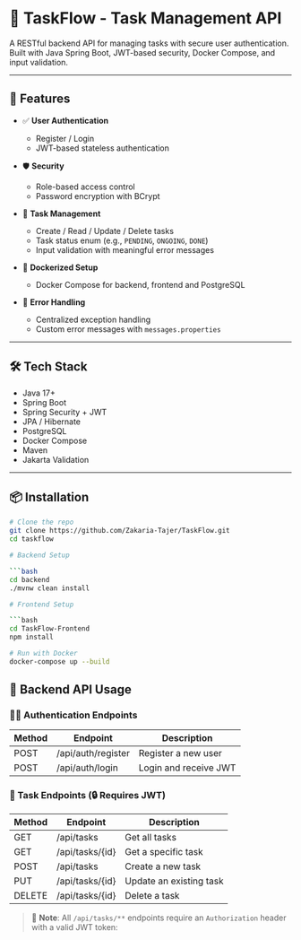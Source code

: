 # 📝 TaskFlow - Task Management API

A RESTful backend API for managing tasks with secure user authentication. Built with Java Spring Boot, JWT-based security, Docker Compose, and input validation.

---

## 🚀 Features

- ✅ **User Authentication**

  - Register / Login
  - JWT-based stateless authentication

- 🛡 **Security**

  - Role-based access control
  - Password encryption with BCrypt

- 🧾 **Task Management**

  - Create / Read / Update / Delete tasks
  - Task status enum (e.g., `PENDING`, `ONGOING`, `DONE`)
  - Input validation with meaningful error messages

- 🐳 **Dockerized Setup**

  - Docker Compose for backend, frontend and PostgreSQL

- 🧪 **Error Handling**
  - Centralized exception handling
  - Custom error messages with `messages.properties`

---

## 🛠️ Tech Stack

- Java 17+
- Spring Boot
- Spring Security + JWT
- JPA / Hibernate
- PostgreSQL
- Docker Compose
- Maven
- Jakarta Validation

---

## 📦 Installation

````bash
# Clone the repo
git clone https://github.com/Zakaria-Tajer/TaskFlow.git
cd taskflow

# Backend Setup

```bash
cd backend
./mvnw clean install

# Frontend Setup

```bash
cd TaskFlow-Frontend
npm install

# Run with Docker
docker-compose up --build

````

## 🔐 Backend API Usage

### 🧑‍💻 Authentication Endpoints

| Method | Endpoint           | Description           |
| ------ | ------------------ | --------------------- |
| POST   | /api/auth/register | Register a new user   |
| POST   | /api/auth/login    | Login and receive JWT |

### 📝 Task Endpoints (🔒 Requires JWT)

| Method | Endpoint        | Description             |
| ------ | --------------- | ----------------------- |
| GET    | /api/tasks      | Get all tasks           |
| GET    | /api/tasks/{id} | Get a specific task     |
| POST   | /api/tasks      | Create a new task       |
| PUT    | /api/tasks/{id} | Update an existing task |
| DELETE | /api/tasks/{id} | Delete a task           |

> 📌 **Note**: All `/api/tasks/**` endpoints require an `Authorization` header with a valid JWT token:
